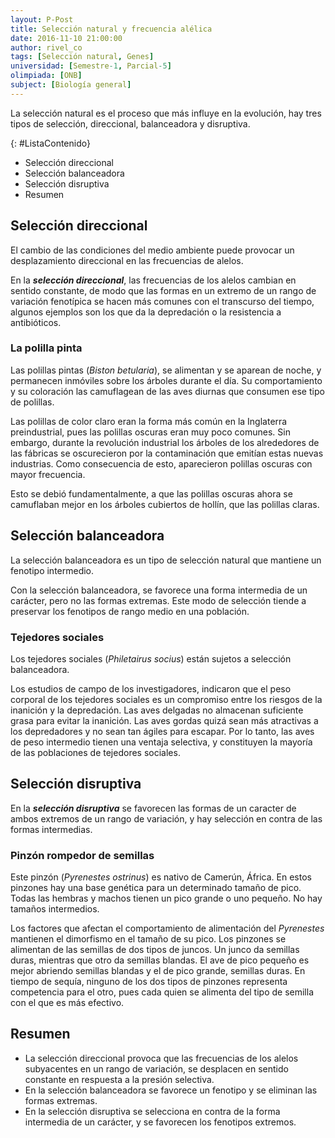 ```yaml
---
layout: P-Post
title: Selección natural y frecuencia alélica
date: 2016-11-10 21:00:00
author: rivel_co
tags: [Selección natural, Genes]
universidad: [Semestre-1, Parcial-5]
olimpiada: [ONB]
subject: [Biología general]
---
```


La selección natural es el proceso que más influye en la evolución, hay tres tipos de selección, direccional, balanceadora y disruptiva.

{: #ListaContenido}
- Selección direccional
- Selección balanceadora
- Selección disruptiva
- Resumen

## Selección direccional

El cambio de las condiciones del medio ambiente puede provocar un desplazamiento direccional en las frecuencias de alelos.

En la ***selección direccional***, las frecuencias de los alelos cambian en sentido constante, de modo que las formas en un extremo de un rango de variación fenotípica se hacen más comunes con el transcurso del tiempo, algunos ejemplos son los que da la depredación o la resistencia a antibióticos.

### La polilla pinta

Las polillas pintas (*Biston betularia*), se alimentan y se aparean de noche, y permanecen inmóviles sobre los árboles durante el día. Su comportamiento y su coloración las camuflagean de las aves diurnas que consumen ese tipo de polillas. 

Las polillas de color claro eran la forma más común en la Inglaterra preindustrial, pues las polillas oscuras eran muy poco comunes. Sin embargo, durante la revolución industrial los árboles de los alrededores de las fábricas se oscurecieron por la contaminación que emitían estas nuevas industrias. Como consecuencia de esto, aparecieron polillas oscuras con mayor frecuencia.

Esto se debió fundamentalmente, a que las polillas oscuras ahora se camuflaban mejor en los árboles cubiertos de hollín, que las polillas claras.

## Selección balanceadora

La selección balanceadora es un tipo de selección natural que mantiene un fenotipo intermedio.

Con la selección balanceadora, se favorece una forma intermedia de un carácter, pero no las formas extremas. Este modo de selección tiende a preservar los fenotipos de rango medio en una población.

### Tejedores sociales

Los tejedores sociales (*Philetairus socius*) están sujetos a selección balanceadora.

Los estudios de campo de los investigadores, indicaron que el peso corporal de los tejedores sociales es un compromiso entre los riesgos de la inanición y la depredación. Las aves delgadas no almacenan suficiente grasa para evitar la inanición. Las aves gordas quizá sean más atractivas a los depredadores y no sean tan ágiles para escapar. Por lo tanto, las aves de peso intermedio tienen una ventaja selectiva, y constituyen la mayoría de las poblaciones de tejedores sociales.

## Selección disruptiva

En la ***selección disruptiva*** se favorecen las formas de un caracter de ambos extremos de un rango de variación, y hay selección en contra de las formas intermedias.

### Pinzón rompedor de semillas

Este pinzón (*Pyrenestes ostrinus*) es nativo de Camerún, África. En estos pinzones hay una base genética para un determinado tamaño de pico. Todas las hembras y machos tienen un pico grande o uno pequeño. No hay tamaños intermedios.

Los factores que afectan el comportamiento de alimentación del *Pyrenestes* mantienen el dimorfismo en el tamaño de su pico. Los pinzones se alimentan de las semillas de dos tipos de juncos. Un junco da semillas duras, mientras que otro da semillas blandas. El ave de pico pequeño es mejor abriendo semillas blandas y el de pico grande, semillas duras. En tiempo de sequía, ninguno de los dos tipos de pinzones representa competencia para el otro, pues cada quien se alimenta del tipo de semilla con el que es más efectivo.

## Resumen

- La selección direccional provoca que las frecuencias de los alelos subyacentes en un rango de variación, se desplacen en sentido constante en respuesta a la presión selectiva.
- En la selección balanceadora se favorece un fenotipo y se eliminan las formas extremas.
- En la selección disruptiva se selecciona en contra de la forma intermedia de un carácter, y se favorecen los fenotipos extremos.